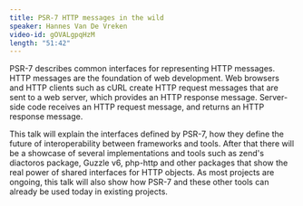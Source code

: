 ```yaml
---
title: PSR-7 HTTP messages in the wild
speaker: Hannes Van De Vreken
video-id: gOVALgpqHzM
length: "51:42"
---
```

PSR-7 describes common interfaces for representing HTTP messages. HTTP messages are the foundation of web development. Web browsers and HTTP clients such as cURL create HTTP request messages that are sent to a web server, which provides an HTTP response message. Server-side code receives an HTTP request message, and returns an HTTP response message.

This talk will explain the interfaces defined by PSR-7, how they define the future of interoperability between frameworks and tools. After that there will be a showcase of several implementations and tools such as zend's diactoros package, Guzzle v6, php-http and other packages that show the real power of shared interfaces for HTTP objects. As most projects are ongoing, this talk will also show how PSR-7 and these other tools can already be used today in existing projects.